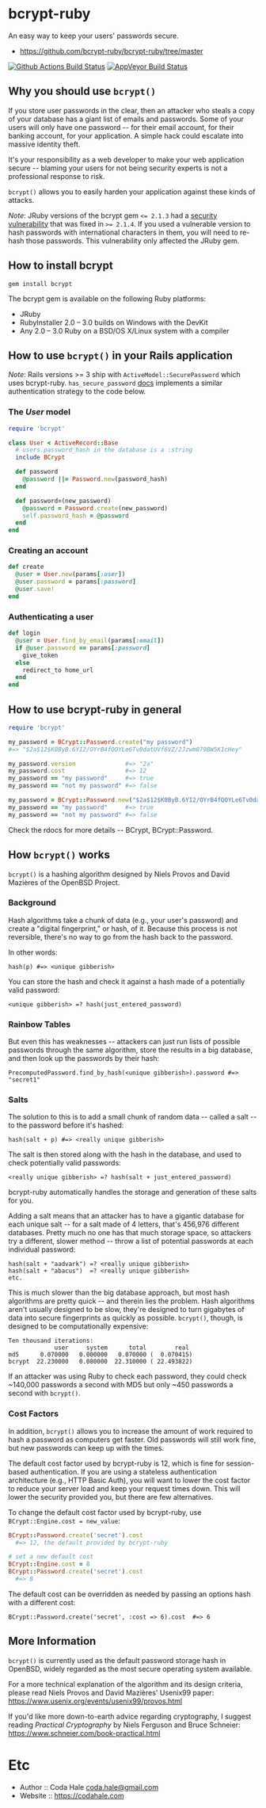 # bcrypt-ruby

An easy way to keep your users' passwords secure.

* https://github.com/bcrypt-ruby/bcrypt-ruby/tree/master

[![Github Actions Build Status](https://github.com/bcrypt-ruby/bcrypt-ruby/actions/workflows/ruby.yml/badge.svg?branch=master)](https://github.com/bcrypt-ruby/bcrypt-ruby/actions/workflows/ruby.yml)
[![AppVeyor Build Status](https://ci.appveyor.com/api/projects/status/6fplerx9lnaf0hyo?svg=true)](https://ci.appveyor.com/project/TJSchuck35975/bcrypt-ruby)

## Why you should use `bcrypt()`

If you store user passwords in the clear, then an attacker who steals a copy of your database has a giant list of emails
and passwords. Some of your users will only have one password -- for their email account, for their banking account, for
your application. A simple hack could escalate into massive identity theft.

It's your responsibility as a web developer to make your web application secure -- blaming your users for not being
security experts is not a professional response to risk.

`bcrypt()` allows you to easily harden your application against these kinds of attacks.

*Note*: JRuby versions of the bcrypt gem `<= 2.1.3` had a [security
vulnerability](https://www.mindrot.org/files/jBCrypt/internat.adv) that
was fixed in `>= 2.1.4`. If you used a vulnerable version to hash
passwords with international characters in them, you will need to
re-hash those passwords. This vulnerability only affected the JRuby gem.

## How to install bcrypt

    gem install bcrypt

The bcrypt gem is available on the following Ruby platforms:

* JRuby
* RubyInstaller 2.0 – 3.0 builds on Windows with the DevKit
* Any 2.0 – 3.0 Ruby on a BSD/OS X/Linux system with a compiler

## How to use `bcrypt()` in your Rails application

*Note*: Rails versions >= 3 ship with `ActiveModel::SecurePassword` which uses bcrypt-ruby.
`has_secure_password` [docs](https://api.rubyonrails.org/classes/ActiveModel/SecurePassword/ClassMethods.html#method-i-has_secure_password)
implements a similar authentication strategy to the code below.

### The _User_ model
```ruby
require 'bcrypt'

class User < ActiveRecord::Base
  # users.password_hash in the database is a :string
  include BCrypt

  def password
    @password ||= Password.new(password_hash)
  end

  def password=(new_password)
    @password = Password.create(new_password)
    self.password_hash = @password
  end
end
```
### Creating an account
```ruby
def create
  @user = User.new(params[:user])
  @user.password = params[:password]
  @user.save!
end
```
### Authenticating a user
```ruby
def login
  @user = User.find_by_email(params[:email])
  if @user.password == params[:password]
    give_token
  else
    redirect_to home_url
  end
end
```
## How to use bcrypt-ruby in general
```ruby
require 'bcrypt'

my_password = BCrypt::Password.create("my password")
#=> "$2a$12$K0ByB.6YI2/OYrB4fQOYLe6Tv0datUVf6VZ/2Jzwm879BW5K1cHey"

my_password.version              #=> "2a"
my_password.cost                 #=> 12
my_password == "my password"     #=> true
my_password == "not my password" #=> false

my_password = BCrypt::Password.new("$2a$12$K0ByB.6YI2/OYrB4fQOYLe6Tv0datUVf6VZ/2Jzwm879BW5K1cHey")
my_password == "my password"     #=> true
my_password == "not my password" #=> false
```
Check the rdocs for more details -- BCrypt, BCrypt::Password.

## How `bcrypt()` works

`bcrypt()` is a hashing algorithm designed by Niels Provos and David Mazières of the OpenBSD Project.

### Background

Hash algorithms take a chunk of data (e.g., your user's password) and create a "digital fingerprint," or hash, of it.
Because this process is not reversible, there's no way to go from the hash back to the password.

In other words:

    hash(p) #=> <unique gibberish>

You can store the hash and check it against a hash made of a potentially valid password:

    <unique gibberish> =? hash(just_entered_password)

### Rainbow Tables

But even this has weaknesses -- attackers can just run lists of possible passwords through the same algorithm, store the
results in a big database, and then look up the passwords by their hash:

    PrecomputedPassword.find_by_hash(<unique gibberish>).password #=> "secret1"

### Salts

The solution to this is to add a small chunk of random data -- called a salt -- to the password before it's hashed:

    hash(salt + p) #=> <really unique gibberish>

The salt is then stored along with the hash in the database, and used to check potentially valid passwords:

    <really unique gibberish> =? hash(salt + just_entered_password)

bcrypt-ruby automatically handles the storage and generation of these salts for you.

Adding a salt means that an attacker has to have a gigantic database for each unique salt -- for a salt made of 4
letters, that's 456,976 different databases. Pretty much no one has that much storage space, so attackers try a
different, slower method -- throw a list of potential passwords at each individual password:

    hash(salt + "aadvark") =? <really unique gibberish>
    hash(salt + "abacus")  =? <really unique gibberish>
    etc.

This is much slower than the big database approach, but most hash algorithms are pretty quick -- and therein lies the
problem. Hash algorithms aren't usually designed to be slow, they're designed to turn gigabytes of data into secure
fingerprints as quickly as possible. `bcrypt()`, though, is designed to be computationally expensive:

    Ten thousand iterations:
                 user     system      total        real
    md5      0.070000   0.000000   0.070000 (  0.070415)
    bcrypt  22.230000   0.080000  22.310000 ( 22.493822)

If an attacker was using Ruby to check each password, they could check ~140,000 passwords a second with MD5 but only
~450 passwords a second with `bcrypt()`.

### Cost Factors

In addition, `bcrypt()` allows you to increase the amount of work required to hash a password as computers get faster. Old
passwords will still work fine, but new passwords can keep up with the times.

The default cost factor used by bcrypt-ruby is 12, which is fine for session-based authentication. If you are using a
stateless authentication architecture (e.g., HTTP Basic Auth), you will want to lower the cost factor to reduce your
server load and keep your request times down. This will lower the security provided you, but there are few alternatives.

To change the default cost factor used by bcrypt-ruby, use `BCrypt::Engine.cost = new_value`:
```ruby
BCrypt::Password.create('secret').cost
  #=> 12, the default provided by bcrypt-ruby

# set a new default cost
BCrypt::Engine.cost = 8
BCrypt::Password.create('secret').cost
  #=> 8
```
The default cost can be overridden as needed by passing an options hash with a different cost:

    BCrypt::Password.create('secret', :cost => 6).cost  #=> 6

## More Information

`bcrypt()` is currently used as the default password storage hash in OpenBSD, widely regarded as the most secure operating
system available.

For a more technical explanation of the algorithm and its design criteria, please read Niels Provos and David Mazières'
Usenix99 paper:
https://www.usenix.org/events/usenix99/provos.html

If you'd like more down-to-earth advice regarding cryptography, I suggest reading <i>Practical Cryptography</i> by Niels
Ferguson and Bruce Schneier:
https://www.schneier.com/book-practical.html

# Etc

* Author  :: Coda Hale <coda.hale@gmail.com>
* Website :: https://codahale.com
